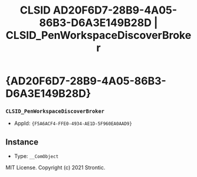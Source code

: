 ﻿---
title: "CLSID AD20F6D7-28B9-4A05-86B3-D6A3E149B28D | CLSID_PenWorkspaceDiscoverBroker"
excerpt: What is COM-Object CLSID AD20F6D7-28B9-4A05-86B3-D6A3E149B28D?
---

# {AD20F6D7-28B9-4A05-86B3-D6A3E149B28D}

### `CLSID_PenWorkspaceDiscoverBroker`
* AppId: `{F5A6ACF4-FFE0-4934-AE1D-5F960EA0AAD9}`

## Instance

* Type: `__ComObject`

MIT License. Copyright (c) 2021 Strontic.


